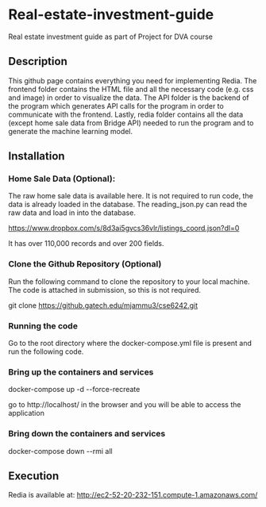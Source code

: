 # Real-estate-investment-guide
Real estate investment guide as part of Project for DVA course
## Description
This github page contains everything you need for implementing Redia. The frontend folder contains the HTML file and all the necessary code (e.g. css and image) in order to visualize the data. The API folder is the backend of the program which generates API calls for the program in order to communicate with the frontend. Lastly, redia folder contains all the data (except home sale data from Bridge API) needed to run the program and to generate the machine learning model. 

## Installation

### Home Sale Data (Optional):

The raw home sale data is available here. It is not required to run code, the data is already loaded in the database. The reading_json.py can read the raw data and load in into the database.

https://www.dropbox.com/s/8d3ai5gvcs36vlr/listings_coord.json?dl=0

It has over 110,000 records and over 200 fields.

### Clone the Github Repository (Optional)
Run the following command to clone the repository to your local machine. The code is attached in submission, so this is not required.

git clone https://github.gatech.edu/mjammu3/cse6242.git

### Running the code
Go to the root directory where the docker-compose.yml file is present  and run the following code.

### Bring up the containers and services
docker-compose up -d --force-recreate

go to http://localhost/ in the browser and you will be able to access the application

### Bring down the containers and services
docker-compose down --rmi all

## Execution
Redia is available at: http://ec2-52-20-232-151.compute-1.amazonaws.com/
